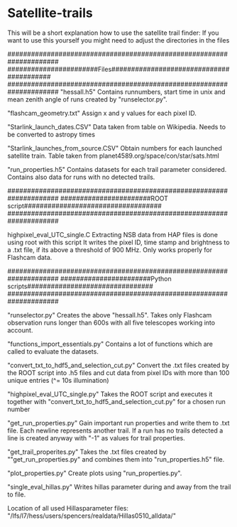 # Satellite-trails
This will be a short explanation how to use the satellite trail finder:
If you want to use this yourself you might need to adjust the directories in the files

#####################################################################
#######################Files#########################################
#####################################################################
"hessall.h5" 
Contains runnumbers, start time in unix and mean zenith angle of runs
created by "runselector.py".

"flashcam_geometry.txt"
Assign x and y values for each pixel ID.

"Starlink_launch_dates.CSV"
Data taken from table on Wikipedia. Needs to be converted to astropy times

"Starlink_launches_from_source.CSV"
Obtain numbers for each launched satellite train. Table taken from 
planet4589.org/space/con/star/sats.html

"run_properties.h5"
Contains datasets for each trail parameter considered. Contains also
data for runs with no detected trails. 


#####################################################################
#######################ROOT script###################################
#####################################################################

highpixel_eval_UTC_single.C
Extracting NSB data from HAP files is done using root with this script
It writes the pixel ID, time stamp and brightness to a .txt file, if its above 
a threshold of 900 MHz. Only works properly for Flashcam data.

#####################################################################
#######################Python scripts################################
#####################################################################

"runselector.py"
Creates the above "hessall.h5". Takes only Flashcam observation runs
longer than 600s with all five telescopes working into account.

"functions_import_essentials.py"
Contains a lot of functions which are called to evaluate the datasets.

"convert_txt_to_hdf5_and_selection_cut.py"
Convert the .txt files created by the ROOT script into .h5 files and cut
data from pixel IDs with more than 100 unique entries (^= 10s illumination)

"highpixel_eval_UTC_single.py" 
Takes the ROOT script and executes it together with 
"convert_txt_to_hdf5_and_selection_cut.py" for a chosen run number


"get_run_properties.py"
Gain important run properties and write them to .txt file. Each newline 
represents another trail. If a run has no trails detected a line is created 
anyway with "-1" as values for trail properties. 

"get_trail_properites.py"
Takes the .txt files created by ""get_run_properties.py" and combines them into 
"run_properties.h5" file.


"plot_properties.py"
Create plots using "run_properties.py".

"single_eval_hillas.py"
Writes hillas parameter during and away from the trail to file. 

Location of all used Hillasparameter files: 
"/lfs/l7/hess/users/spencers/realdata/Hillas0510_alldata/"
